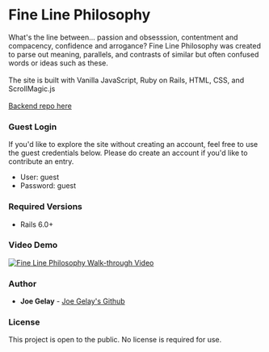 # Fine Line Philosophy

What's the line between... passion and obsesssion, contentment and compacency, confidence and arrogance? Fine Line Philosophy was created to parse out meaning, parallels, and contrasts of similar but often confused words or ideas such as these. 
<br />
<br />
The site is built with Vanilla JavaScript, Ruby on Rails, HTML, CSS, and ScrollMagic.js
<br />
<br />
[Backend repo here](https://github.com/joegelay/fine-line-philosophy-backend)

### Guest Login

If you'd like to explore the site without creating an account, feel free to use the guest credentials below. Please do create an account if you'd like to contribute an entry.

- User: guest 
- Password: guest 

### Required Versions

- Rails 6.0+

### Video Demo

[![Fine Line Philosophy Walk-through Video](https://img.youtube.com/vi/Hp6zfkOzCyA/0.jpg)](https://www.youtube.com/watch?v=Hp6zfkOzCyA)

### Author

* **Joe Gelay** - [Joe Gelay's Github](https://github.com/joegelay)

### License

This project is open to the public. No license is required for use.
